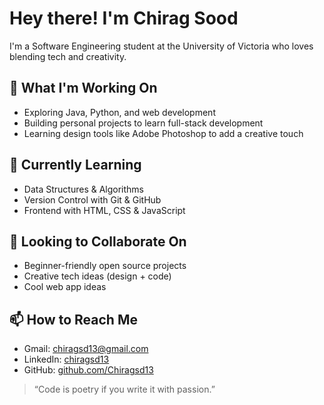 # Hey there! I'm Chirag Sood

I'm a Software Engineering student at the University of Victoria who loves blending tech and creativity.

## 🔧 What I'm Working On
- Exploring Java, Python, and web development
- Building personal projects to learn full-stack development
- Learning design tools like Adobe Photoshop to add a creative touch

## 🌱 Currently Learning
- Data Structures & Algorithms
- Version Control with Git & GitHub
- Frontend with HTML, CSS & JavaScript

## 🤝 Looking to Collaborate On
- Beginner-friendly open source projects
- Creative tech ideas (design + code)
- Cool web app ideas

## 📫 How to Reach Me
- Gmail: [chiragsd13@gmail.com](mailto:chiragsd13@gmail.com)
- LinkedIn: [chiragsd13](https://www.linkedin.com/in/chiragsd13)
- GitHub: [github.com/Chiragsd13](https://github.com/Chiragsd13)

> “Code is poetry if you write it with passion.”